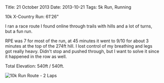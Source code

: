 Title: 21 October 2013
Date: 2013-10-21
Tags: 5k Run, Running

10k X-Country Run: 61'26"

I ran a race route I found online through trails with hills and a lot of turns, but a fun run.

RPE was 7 for most of the run, at 45 minutes it went to 9/10 for about 3 minutes at the top of the 274ft hill. I lost control of my breathing and legs got really heavy. Didn't stop and pushed through, but I want to solve it since it happened in the row as well.

Total Elevation: 540ft / 540ft.

![10k Run Route - 2 Laps](https://dl.dropboxusercontent.com/u/26816441/images/ChambersBay5kMap.png)